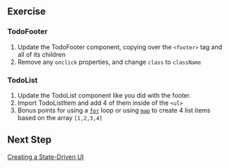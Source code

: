 ## Exercise

### TodoFooter

1. Update the TodoFooter component, copying over the `<footer>` tag and all of its children
2. Remove any `onclick` properties, and change `class` to `className`

### TodoList

1. Update the TodoList component like you did with the footer.
2. Import TodoListItem and add 4 of them inside of the `<ul>`
3. Bonus points for using a [`for`](https://developer.mozilla.org/en-US/docs/Web/JavaScript/Guide/Loops_and_iteration) loop or using [`map`](https://developer.mozilla.org/en-US/docs/Web/JavaScript/Reference/Global_Objects/Array/map) to create 4 list items based on the array `[1,2,3,4]`
## Next Step

[Creating a State-Driven UI](../../step1-06/demo/)
